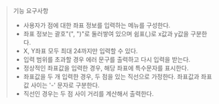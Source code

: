 > 기능 요구사항
> - 사용자가 점에 대한 좌표 정보를 입력하는 메뉴를 구성한다.
> - 좌표 정보는 괄호"(", ")"로 둘러쌓여 있으며 쉼표(,)로 x값과 y값을 구분한다.
> - X, Y좌표 모두 최대 24까지만 입력할 수 있다.
> - 입력 범위를 초과할 경우 에러 문구를 출력하고 다시 입력을 받는다.
> - 정상적인 좌표값을 입력한 경우, 해당 좌표에 특수문자를 표시한다.
> - 좌표값을 두 개 입력한 경우, 두 점을 있는 직선으로 가정한다. 좌표값과 좌표값 사이는 '-' 문자로 구분한다.
> - 직선인 경우는 두 점 사이 거리를 계산해서 출력한다.